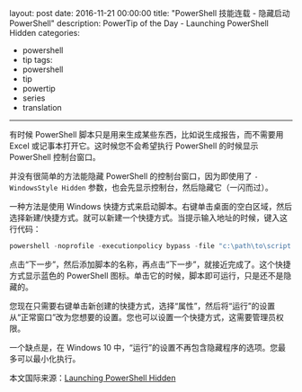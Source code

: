 layout: post
date: 2016-11-21 00:00:00
title: "PowerShell 技能连载 - 隐藏启动 PowerShell"
description: PowerTip of the Day - Launching PowerShell Hidden
categories:
- powershell
- tip
tags:
- powershell
- tip
- powertip
- series
- translation
---
有时候 PowerShell 脚本只是用来生成某些东西，比如说生成报告，而不需要用 Excel 或记事本打开它。这时候您不会希望执行 PowerShell 的时候显示 PowerShell 控制台窗口。

并没有很简单的方法能隐藏 PowerShell 的控制台窗口，因为即使用了 `-WindowsStyle Hidden` 参数，也会先显示控制台，然后隐藏它（一闪而过）。

一种方法是使用 Windows 快捷方式来启动脚本。右键单击桌面的空白区域，然后选择新建/快捷方式。就可以新建一个快捷方式。当提示输入地址的时候，键入这行代码：

```powershell
powershell -noprofile -executionpolicy bypass -file "c:\path\to\script.ps1"
```

点击“下一步”，然后添加脚本的名称，再点击“下一步”，就接近完成了。这个快捷方式显示蓝色的 PowerShell 图标。单击它的时候，脚本即可运行，只是还不是隐藏的。

您现在只需要右键单击新创建的快捷方式，选择“属性”，然后将“运行”的设置从“正常窗口”改为您想要的设置。您也可以设置一个快捷方式，这需要管理员权限。

一个缺点是，在 Windows 10 中，“运行”的设置不再包含隐藏程序的选项。您最多可以最小化执行。

<!--more-->
本文国际来源：[Launching PowerShell Hidden](http://community.idera.com/powershell/powertips/b/tips/posts/launching-powershell-hidden)
